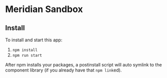# Meridian Sandbox

## Install

To install and start this app:

1) `npm install`
2) `npm run start`

After npm installs your packages, a postinstall script will auto symlink to
the component library (if you already have that `npm link`ed).